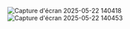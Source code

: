 ![Capture d'écran 2025-05-22 140418](https://github.com/user-attachments/assets/e594184a-225c-4944-acfc-78b7a0f672b0)
![Capture d'écran 2025-05-22 140453](https://github.com/user-attachments/assets/630757e5-e1c6-420d-826a-594da0504ecb)
